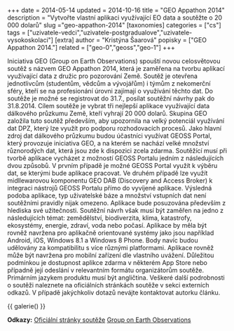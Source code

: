 +++
date = 2014-05-14
updated = 2014-10-16
title = "GEO Appathon 2014"
description = "Vytvořte vlastní aplikaci využívající EO data a soutěžte o 20 000 dolarů"
slug ="geo-appathon-2014"
[taxonomies]
categories = ["cs"]
tags = ["uzivatele-vedci","uzivatele-postgradualove","uzivatele-vysokoskolaci"]
[extra]
author = "Kristýna Šaarová"
popisky = ["GEO Appathon 2014."]
related = ["geo-0","geoss","geo-1"]
+++

Iniciativa GEO (Group on Earth Observations) spouští novou celosvětovou soutěž s názvem GEO Appathon 2014, která je zaměřena na tvorbu aplikací využívající data z družic pro pozorování Země. Soutěž je otevřena jednotlivcům (studentům, vědcům a vývojářům) i týmům z nekomerční sféry, kteří se na profesionání úrovni zajímají o využívání těchto dat. Do soutěže je možné se registrovat do 31.7., posílat soutěžní návrhy pak do 31.8.2014. Cílem soutěže je vybrat tři nejlepší aplikace využívající data dálkového průzkumu Země, kteří vyhrají 20 000 dolarů. Skupina GEO založila tuto soutěž především, aby upozornila na velký potenciál využívání dat DPZ, který lze využít pro podporu rozhodovacích procesů. Jako hlavní zdroj dat dálkového průzkumu budou účastníci využívat GEOSS Portal, který provozuje iniciativa GEO, a na kterém se nachází velké množství různorodých dat, která jsou zde k dispozici zcela zdarma. Soutěžící musí při tvorbě aplikace vycházet z možností GEOSS Portalu jedním z následujících dvou způsobů. V prvním případě je možné GEOSS Portal využít k výběru dat, se kterými bude aplikace pracovat. Ve druhém případě lze využít midllewarovou komponentu GEO DAB (Discovery and Access Broker) k integraci nástrojů GEOSS Portalu přímo do vyvíjené aplikace. Výsledná podoba aplikace, typ uživatelské báze a množství vstupních dat není soutěžními pravidly nijak omezeno. Aplikace bude posuzována především z hlediska své užitečnosti. Soutěžní návrh však musí být zaměřen na jedno z následujících témat: zemědělství, biodiverzita, klima, katastrofy, ekosystémy, energie, zdraví, voda nebo počasí. Aplikace by měla být rovněž navržena pro aplikačně orientované systémy jako jsou například Android, iOS, Windows 8.1 a Windows 8 Phone. Body navíc budou udělovány za kompatibilitu s více různými platformami. Aplikace rovněž může být navržena pro mobilní zařízení dle vlastního uvážení. Důležitou podmínkou je dostupnost aplikce zdarma v některém App Store nebo případně její odeslání v relevantním formátu organizátorům soutěže. Primárním jazykem produktu musí být angličtina. Veškeré další podrobnosti o soutěži naleznete na oficiálních stránkách soutěže v sekci externích odkazů. V případě jakýchkoliv dotazů nevájte kontaktovat autorku článku.

{{ galerie() }}

**Odkazy:**
[Oficiální stránky soutěže]
[Group on Earth Observations]

[Oficiální stránky soutěže]: http://geoappathon.org/
[Group on Earth Observations]: http://www.earthobservations.org/
